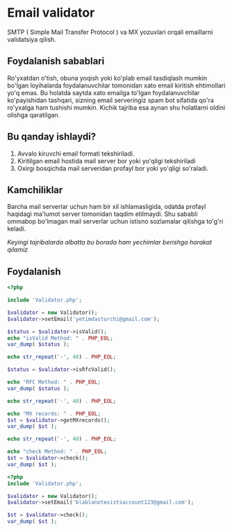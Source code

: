 # Email validator

SMTP ( Simple Mail Transfer Protocol ) va MX yozuvlari orqali emaillarni validatsiya qilish.

## Foydalanish sabablari

Ro'yxatdan o'tish, obuna yoqish yoki ko'plab email tasdiqlash mumkin bo'lgan loyihalarda foydalanuvchilar tomonidan xato email kiritish ehtimollari yo'q emas. Bu holatda saytda xato emailga to'lgan foydalanuvchilar ko'payishidan tashqari, sizning email serveringiz spam bot sifatida qo'ra ro'yxatga ham tushishi mumkin. Kichik tajriba esa aynan shu holatlarni oldini olishga qaratilgan.

## Bu qanday ishlaydi?

1. Avvalo kiruvchi email formati tekshiriladi.
2. Kiritilgan email hostida mail server bor yoki yo'qligi tekshiriladi
3. Oxirgi bosqichda mail serveridan profayl bor yoki yo'qligi so'raladi.

## Kamchiliklar

Barcha mail serverlar uchun ham bir xil ishlamasligida, odatda profayl haqidagi ma'lumot server tomonidan taqdim etilmaydi. Shu sababli ommabop bo'lmagan mail serverlar uchun istisno sozlamalar qilishga to'g'ri keladi.

*Keyingi tajribalarda albatta bu borada ham  yechimlar berishga harakat qilamiz*

## Foydalanish

```php
<?php

include 'Validator.php';

$validator = new Validator();
$validator->setEmail('yetimdasturchi@gmail.com');

$status = $validator->isValid();
echo "isValid Method: " . PHP_EOL;
var_dump( $status );

echo str_repeat('-', 40) . PHP_EOL;

$status = $validator->isRfcValid();

echo "RFC Method: " . PHP_EOL;
var_dump( $status );

echo str_repeat('-', 40) . PHP_EOL;

echo "MX records: " . PHP_EOL;
$st = $validator->getMXrecords();
var_dump( $st );

echo str_repeat('-', 40) . PHP_EOL;

echo "check Method: " . PHP_EOL;
$st = $validator->check();
var_dump( $st );
```

```php
<?php
include 'Validator.php';

$validator = new Validator();
$validator->setEmail('blablanotexistsaccount123@gmail.com');

$st = $validator->check();
var_dump( $st );
```
